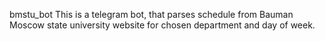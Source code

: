 bmstu_bot
This is a telegram bot, that parses schedule from Bauman Moscow state university website for chosen department and day of week.
